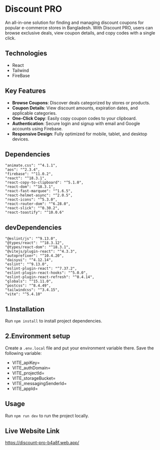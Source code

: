 # Discount PRO

An all-in-one solution for finding and managing discount coupons for popular e-commerce stores in Bangladesh. With Discount PRO, users can browse exclusive deals, view coupon details, and copy codes with a single click.

## Technologies
- React
- Tailwind
- FireBase

## Key Features

- **Browse Coupons**: Discover deals categorized by stores or products.
- **Coupon Details**: View discount amounts, expiration dates, and applicable categories.
- **One-Click Copy**: Easily copy coupon codes to your clipboard.
- **Authentication**: Secure login and signup with email and Google accounts using Firebase.
- **Responsive Design**: Fully optimized for mobile, tablet, and desktop devices.

## Dependencies
    "animate.css": "^4.1.1",
    "aos": "^2.3.4",
    "firebase": "^11.0.2",
    "react": "^18.3.1",
    "react-copy-to-clipboard": "^5.1.0",
    "react-dom": "^18.3.1",
    "react-fast-marquee": "^1.6.5",
    "react-helmet-async": "^2.0.5",
    "react-icons": "^5.3.0",
    "react-router-dom": "^6.28.0",
    "react-slick": "^0.30.2",
    "react-toastify": "^10.0.6"
## devDependencies
    "@eslint/js": "^9.13.0",
    "@types/react": "^18.3.12",
    "@types/react-dom": "^18.3.1",
    "@vitejs/plugin-react": "^4.3.3",
    "autoprefixer": "^10.4.20",
    "daisyui": "^4.12.14",
    "eslint": "^9.13.0",
    "eslint-plugin-react": "^7.37.2",
    "eslint-plugin-react-hooks": "^5.0.0",
    "eslint-plugin-react-refresh": "^0.4.14",
    "globals": "^15.11.0",
    "postcss": "^8.4.49",
    "tailwindcss": "^3.4.15",
    "vite": "^5.4.10"






## 1.Installation

Run `npm install` to install project dependencies.

## 2.Environment setup

Create a `.env.local` file and put your environment variable there. Save the following variable:

- VITE_apiKey=
- VITE_authDomain=
- VITE_projectId=
- VITE_storageBucket=
- VITE_messagingSenderId=
- VITE_appId=


## Usage

Run `npm run dev` to run the project locally.   

## Live Website Link
https://discount-pro-b4a8f.web.app/
